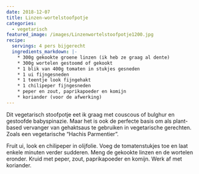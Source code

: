 ```yaml
---
date: 2018-12-07
title: Linzen-wortelstoofpotje
categories:
  - vegetarisch
featured_image: /images/Linzenwortelstoofpotje1200.jpg
recipe:
  servings: 4 pers bijgerecht
  ingredients_markdown: |-
    * 300g gekookte groene linzen (ik heb ze graag al dente)    * 300g wortelen gestoomd of gekookt    * 1 blik van 400g tomaten in stukjes gesneden    * 1 ui fijngesneden    * 1 teentje look fijngehakt    * 1 chilipeper fijngesneden    * peper en zout, paprikapoeder en komijn    * koriander (voor de afwerking)
---
```

Dit vegetarisch stoofpotje eet ik graag met couscous of bulghur en gestoofde babyspinazie.Maar het is ook de perfecte basis om als plant-based vervanger van gehaktsaus te gebruiken in vegetarische gerechten.Zoals een vegetarische “Hachis Parmentier”. 

<!--more-->

Fruit ui, look en chilipeper in olijfolie.Voeg de tomatenstukjes toe en laat enkele minuten verder sudderen.Meng de gekookte linzen en de wortelen eronder.Kruid met peper, zout, paprikapoeder en komijn.Werk af met koriander.